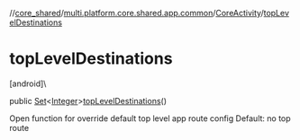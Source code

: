 //[core_shared](../../../index.md)/[multi.platform.core.shared.app.common](../index.md)/[CoreActivity](index.md)/[topLevelDestinations](top-level-destinations.md)

# topLevelDestinations

[android]\

public [Set](https://developer.android.com/reference/kotlin/java/util/Set.html)&lt;[Integer](https://developer.android.com/reference/kotlin/java/lang/Integer.html)&gt;[topLevelDestinations](top-level-destinations.md)()

Open function for override default top level app route config Default: no top route

